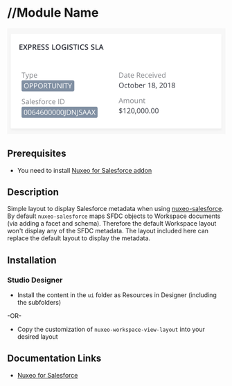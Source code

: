 # //Module Name

![layout](sfdc-webui.png)

## Prerequisites

- You need to install [Nuxeo for Salesforce addon](https://connect.nuxeo.com/nuxeo/site/marketplace/package/nuxeo-salesforce?version=1.2.2)

## Description

Simple layout to display Salesforce metadata when using [nuxeo-salesforce](https://doc.nuxeo.com/n/QMl). By default `nuxeo-salesforce` maps SFDC objects to Workspace documents (via adding a facet and schema). Therefore the default Workspace layout won't display any of the SFDC metadata. The layout included here can replace the default layout to display the metadata.

## Installation

### Studio Designer

* Install the content in the `ui` folder as Resources in Designer (including the subfolders)

-OR-

* Copy the customization of `nuxeo-workspace-view-layout` into your desired layout

## Documentation Links

- [Nuxeo for Salesforce](https://doc.nuxeo.com/nxdoc/nuxeo-for-salesforce/)
